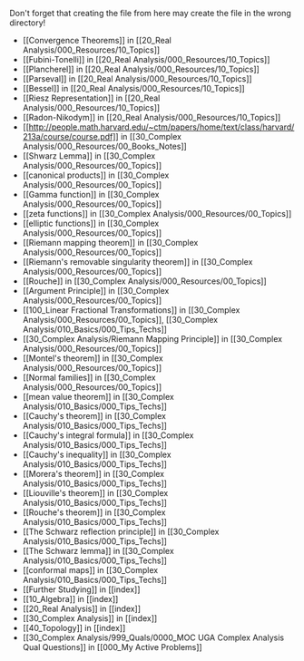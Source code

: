 Don't forget that creating the file from here may create the file in the wrong directory!
- [[Convergence Theorems]] in [[20_Real Analysis/000_Resources/10_Topics]]
- [[Fubini-Tonelli]] in [[20_Real Analysis/000_Resources/10_Topics]]
- [[Plancherel]] in [[20_Real Analysis/000_Resources/10_Topics]]
- [[Parseval]] in [[20_Real Analysis/000_Resources/10_Topics]]
- [[Bessel]] in [[20_Real Analysis/000_Resources/10_Topics]]
- [[Riesz Representation]] in [[20_Real Analysis/000_Resources/10_Topics]]
- [[Radon-Nikodym]] in [[20_Real Analysis/000_Resources/10_Topics]]
- [[http://people.math.harvard.edu/~ctm/papers/home/text/class/harvard/213a/course/course.pdf]] in [[30_Complex Analysis/000_Resources/00_Books_Notes]]
- [[Shwarz Lemma]] in [[30_Complex Analysis/000_Resources/00_Topics]]
- [[canonical products]] in [[30_Complex Analysis/000_Resources/00_Topics]]
- [[Gamma function]] in [[30_Complex Analysis/000_Resources/00_Topics]]
- [[zeta functions]] in [[30_Complex Analysis/000_Resources/00_Topics]]
- [[elliptic functions]] in [[30_Complex Analysis/000_Resources/00_Topics]]
- [[Riemann mapping theorem]] in [[30_Complex Analysis/000_Resources/00_Topics]]
- [[Riemann's removable singularity theorem]] in [[30_Complex Analysis/000_Resources/00_Topics]]
- [[Rouche]] in [[30_Complex Analysis/000_Resources/00_Topics]]
- [[Argument Principle]] in [[30_Complex Analysis/000_Resources/00_Topics]]
- [[100_Linear Fractional Transformations]] in [[30_Complex Analysis/000_Resources/00_Topics]], [[30_Complex Analysis/010_Basics/000_Tips_Techs]]
- [[30_Complex Analysis/Riemann Mapping Principle]] in [[30_Complex Analysis/000_Resources/00_Topics]]
- [[Montel's theorem]] in [[30_Complex Analysis/000_Resources/00_Topics]]
- [[Normal families]] in [[30_Complex Analysis/000_Resources/00_Topics]]
- [[mean value theorem]] in [[30_Complex Analysis/010_Basics/000_Tips_Techs]]
- [[Cauchy's theorem]] in [[30_Complex Analysis/010_Basics/000_Tips_Techs]]
- [[Cauchy's integral formula]] in [[30_Complex Analysis/010_Basics/000_Tips_Techs]]
- [[Cauchy's inequality]] in [[30_Complex Analysis/010_Basics/000_Tips_Techs]]
- [[Morera's theorem]] in [[30_Complex Analysis/010_Basics/000_Tips_Techs]]
- [[Liouville's theorem]] in [[30_Complex Analysis/010_Basics/000_Tips_Techs]]
- [[Rouche's theorem]] in [[30_Complex Analysis/010_Basics/000_Tips_Techs]]
- [[The Schwarz reflection principle]] in [[30_Complex Analysis/010_Basics/000_Tips_Techs]]
- [[The Schwarz lemma]] in [[30_Complex Analysis/010_Basics/000_Tips_Techs]]
- [[conformal maps]] in [[30_Complex Analysis/010_Basics/000_Tips_Techs]]
- [[Further Studying]] in [[index]]
- [[10_Algebra]] in [[index]]
- [[20_Real Analysis]] in [[index]]
- [[30_Complex Analysis]] in [[index]]
- [[40_Topology]] in [[index]]
- [[30_Complex Analysis/999_Quals/0000_MOC UGA Complex Analysis Qual Questions]] in [[000_My Active Problems]]